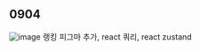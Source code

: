 ## 0904

![image](https://github.com/KwonJongryul/mirror/assets/122791001/f9ebb79f-2021-46b7-a53a-ea1a757dce59)
랭킹 피그마 추가, react 쿼리, react zustand
